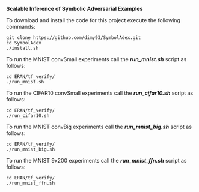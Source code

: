 **Scalable Inference of Symbolic Adversarial Examples**

To download and install the code for this project execute the following commands:
```
git clone https://github.com/dimy93/SymbolAdex.git
cd SymbolAdex
./install.sh 
```
To run the MNIST convSmall experiments call the ***run\_mnist.sh*** script as follows:
```
cd ERAN/tf_verify/
./run_mnist.sh
```
To run the CIFAR10 convSmall experiments call the ***run\_cifar10.sh*** script as follows:
```
cd ERAN/tf_verify/
./run_cifar10.sh
```
To run the MNIST convBig experiments call the ***run\_mnist\_big.sh*** script as follows:
```
cd ERAN/tf_verify/
./run_mnist_big.sh
```
To run the MNIST 9x200 experiments call the ***run\_mnist\_ffn.sh*** script as follows:
```
cd ERAN/tf_verify/
./run_mnist_ffn.sh
```
